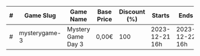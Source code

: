 |#|Game Slug|Game Name|Base Price|Discount (%)|Starts|Ends|
|---|---|---|---|---|---|---|
|#|mysterygame-3|Mystery Game Day 3|0,00€|100|2023-12-21 16h|2023-12-22 16h|
